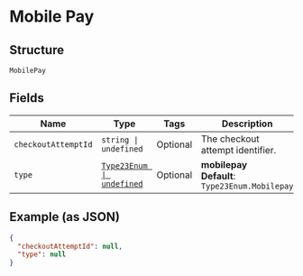 
# Mobile Pay

## Structure

`MobilePay`

## Fields

| Name | Type | Tags | Description |
|  --- | --- | --- | --- |
| `checkoutAttemptId` | `string \| undefined` | Optional | The checkout attempt identifier. |
| `type` | [`Type23Enum \| undefined`](../../doc/models/type-23-enum.md) | Optional | **mobilepay**<br>**Default**: `Type23Enum.Mobilepay` |

## Example (as JSON)

```json
{
  "checkoutAttemptId": null,
  "type": null
}
```

